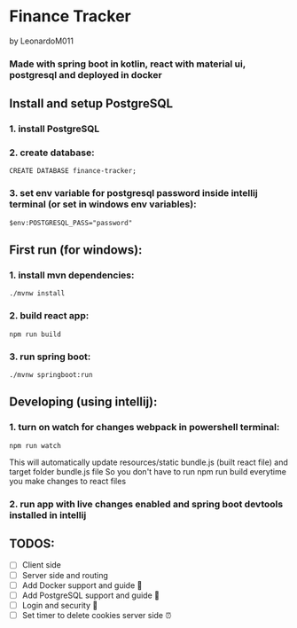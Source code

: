 # Finance Tracker
by LeonardoM011

### Made with spring boot in kotlin, react with material ui, postgresql and deployed in docker

## Install and setup PostgreSQL  
### 1. install PostgreSQL  
### 2. create database:  
```
CREATE DATABASE finance-tracker;
```
### 3. set env variable for postgresql password inside intellij terminal (or set in windows env variables):  
```
$env:POSTGRESQL_PASS="password"
```
## First run (for windows):  
### 1. install mvn dependencies:  
```
./mvnw install
```
### 2. build react app:  
```
npm run build
```
### 3. run spring boot:  
```
./mvnw springboot:run
```
## Developing (using intellij):  
### 1. turn on watch for changes webpack in powershell terminal:  
```
npm run watch
```
This will automatically update resources/static bundle.js (built react file) and target folder bundle.js file
So you don't have to run npm run build everytime you make changes to react files
### 2. run app with live changes enabled and spring boot devtools installed in intellij

## TODOS:
- [ ] Client side
- [ ] Server side and routing
- [ ] Add Docker support and guide 🐋
- [ ] Add PostgreSQL support and guide 🐘
- [ ] Login and security 🔐
- [ ] Set timer to delete cookies server side ⏰